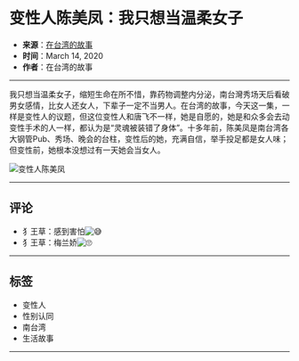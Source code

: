 # 变性人陈美凤：我只想当温柔女子

- **来源**：[在台湾的故事](https://www.facebook.com/Taiwanstory1999/videos/250802042993490/)
- **时间**：March 14, 2020
- **作者**：在台湾的故事

---

我只想当温柔女子，缩短生命在所不惜，靠药物调整内分泌，南台灣秀场天后看破男女感情，比女人还女人，下辈子一定不当男人。在台湾的故事，今天这一集，一样是变性人的议题，但这位变性人和唐飞不一样，她是自愿的，她是和众多会去动变性手术的人一样，都认为是“灵魂被装错了身体”。十多年前，陈美凤是南台湾各大钢管Pub、秀场、晚会的台柱，变性后的她，充满自信，举手投足都是女人味；但变性前，她根本没想过有一天她会当女人。

![变性人陈美凤](https://scontent-sjc3-1.xx.fbcdn.net/v/t15.5256-10/83926473_2516928138557099_7203344983632379904_n.jpg?stp=dst-jpg_s960x960_tt6&_nc_cat=104&ccb=1-7&_nc_sid=be8305&_nc_ohc=pcqA4-9alaYQ7kNvgGUyVXE&_nc_oc=AdjRhpfWSAgmUjRO3GTbB7rO-n0XCoViY-gmQX84NNQ3bXNCmVbZsBMUiqp2v1va-E4&_nc_zt=23&_nc_ht=scontent-sjc3-1.xx&_nc_gid=A7UEZoKi_kHSNW2FscbCMsM&oh=00_AYBUQelTHSx8M9tE8YSZqPrbOyKTnubmx-pVmTNJgec5kQ&oe=67BC4CF2)

---

## 评论
- 犭王草：感到害怕![😅](https://static.xx.fbcdn.net/images/emoji.php/v9/t53/1/16/1f605.png)
- 犭王草：梅兰娇![🙄](https://static.xx.fbcdn.net/images/emoji.php/v9/t4e/1/16/1f644.png)

---

## 标签
- 变性人
- 性别认同
- 南台湾
- 生活故事

---